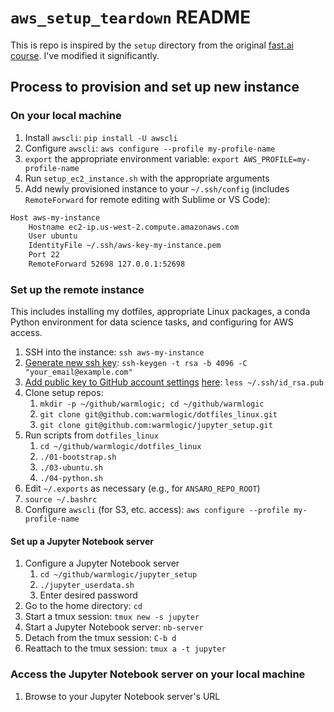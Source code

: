 # `aws_setup_teardown` README

This is repo is inspired by the `setup` directory from the original [fast.ai course](https://github.com/fastai/courses). I've modified it significantly.

## Process to provision and set up new instance

### On your local machine

1. Install `awscli`: `pip install -U awscli`
1. Configure `awscli`: `aws configure --profile my-profile-name`
1. `export` the appropriate environment variable: `export AWS_PROFILE=my-profile-name`
1. Run `setup_ec2_instance.sh` with the appropriate arguments
1. Add newly provisioned instance to your `~/.ssh/config` (includes `RemoteForward` for remote editing with Sublime or VS Code):

```txt
Host aws-my-instance
    Hostname ec2-ip.us-west-2.compute.amazonaws.com
    User ubuntu
    IdentityFile ~/.ssh/aws-key-my-instance.pem
    Port 22
    RemoteForward 52698 127.0.0.1:52698
```

### Set up the remote instance

This includes installing my dotfiles, appropriate Linux packages, a conda Python environment for data science tasks, and configuring for AWS access.

1. SSH into the instance: `ssh aws-my-instance`
1. [Generate new ssh key](https://help.github.com/articles/generating-a-new-ssh-key-and-adding-it-to-the-ssh-agent/): `ssh-keygen -t rsa -b 4096 -C "your_email@example.com"`
1. [Add public key to GitHub account settings](https://help.github.com/articles/adding-a-new-ssh-key-to-your-github-account/) [here](https://github.com/settings/keys): `less ~/.ssh/id_rsa.pub`
1. Clone setup repos:
    1. `mkdir -p ~/github/warmlogic; cd ~/github/warmlogic`
    1. `git clone git@github.com:warmlogic/dotfiles_linux.git`
    1. `git clone git@github.com:warmlogic/jupyter_setup.git`
1. Run scripts from `dotfiles_linux`
    1. `cd ~/github/warmlogic/dotfiles_linux`
    1. `./01-bootstrap.sh`
    1. `./03-ubuntu.sh`
    1. `./04-python.sh`
1. Edit `~/.exports` as necessary (e.g., for `ANSARO_REPO_ROOT`)
1. `source ~/.bashrc`
1. Configure `awscli` (for S3, etc. access): `aws configure --profile my-profile-name`

#### Set up a Jupyter Notebook server

1. Configure a Jupyter Notebook server
    1. `cd ~/github/warmlogic/jupyter_setup`
    1. `./jupyter_userdata.sh`
    1. Enter desired password
1. Go to the home directory: `cd`
1. Start a tmux session: `tmux new -s jupyter`
1. Start a Jupyter Notebook server: `nb-server`
1. Detach from the tmux session: `C-b d`
1. Reattach to the tmux session: `tmux a -t jupyter`

### Access the Jupyter Notebook server on your local machine

1. Browse to your Jupyter Notebook server's URL
